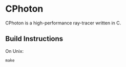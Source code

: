 CPhoton
=======

CPhoton is a high-performance ray-tracer written in C.

Build Instructions
------------------
On Unix:
```
make
```
